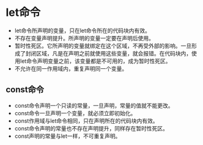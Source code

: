 # let命令
+ let命令所声明的变量，只在let命令所在的代码块内有效。
+ 不存在变量声明提升。所声明的变量一定要在声明后使用。
+ 暂时性死区。它所声明的变量就绑定在这个区域，不再受外部的影响。一旦形成了封闭区域，凡是在声明之前就使用这些变量，就会报错。在代码块内，使用let命令声明变量之前，该变量都是不可用的，成为暂时性死区。
+ 不允许在同一作用域内，重复声明同一个变量。
## const命令
+ const命令声明一个只读的常量，一旦声明，常量的值就不能更改。
+ const命令一旦声明一个变量，就必须立即初始化。
+ const作用域与let命令相同，只在声明所在的代码块内有效。
+ const命令声明的常量也不存在声明提升，同样存在暂时性死区。
+ const声明的常量与let一样，不可重复声明。
